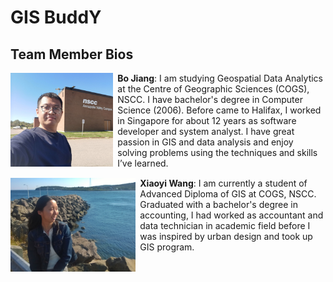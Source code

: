 # GIS BuddY

## Team Member Bios

<img src="../images/bo.jpg" style="max-height:150px; margin:0 .5em .25em 0; float: left;" /> **Bo Jiang**: I am studying Geospatial Data Analytics at the Centre of Geographic Sciences (COGS), NSCC. I have bachelor's degree in Computer Science (2006). Before came to Halifax, I worked in Singapore for about 12 years as software developer and system analyst. I have great passion in GIS and data analysis and enjoy solving problems using the techniques and skills I’ve learned.<br style="clear:both;" />

<img src="../images/xiaoyi.jpg" style="max-height:150px; margin:0 .5em .25em 0; float: left;" /> **Xiaoyi Wang**: I am currently a student of Advanced Diploma of GIS at COGS, NSCC. Graduated with a bachelor's degree in accounting, I had worked as accountant and data technician in academic field before I was inspired by urban design and took up GIS program.<br style="clear:both;" />